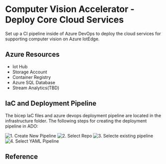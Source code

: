 # Computer Vision Accelerator - Deploy Core Cloud Services

Set up a CI pipeline inside of Azure DevOps to deploy the cloud services for supporting computer vision on Azure IotEdge.

## Azure Resources

- Iot Hub
- Storage Account
- Container Registry
- Azure SQL Database
- Stream Analytics(TBD)

## IaC and Deployment Pipeline

The bicep IaC files and azure devops deployment pipeline are located in the infrastructure folder. The following steps for creating the deployment pipeline in ADO:

![1. Create New Pipeline](doc_img/createpipelinestep1 "Create New Pipeline")
![2. Select Repo](doc_img/createpipelinestep2 "Select Repo")
![3. Selecte existing pipeline](doc_img/createpipelinestep3 "Selecte existing pipeline")
![4. Select YAML Pipeline](doc_img/createpipelinestep4 "Select YAML Pipeline")

## Reference



